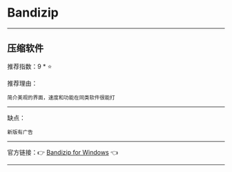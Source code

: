 # Bandizip

---

## 压缩软件

推荐指数：9 * ⭐

推荐理由：

    简介美观的界面，速度和功能在同类软件很能打

---



缺点：

    新版有广告

---



官方链接：👉 [Bandizip for Windows](
https://www.bandisoft.com/bandizip/
) 👈


---




















